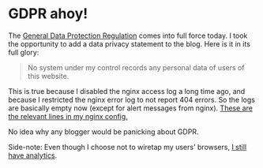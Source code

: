 # GDPR ahoy!

The [General Data Protection Regulation][gdpr] comes into full force today. I
took the opportunity to add a data privacy statement to the blog. Here is it
in its full glory:

> No system under my control records any personal data of users of this website.

This is true because I disabled the nginx access log a long time ago, and
because I restricted the nginx error log to not report 404 errors. So the logs
are basically empty now (except for alert messages from nginx). [These are the
relevant lines in my nginx config.][link]

No idea why any blogger would be panicking about GDPR.

Side-note: Even though I choose not to wiretap my users' browsers, [I still
have analytics][monitoring].

[gdpr]: https://en.wikipedia.org/wiki/General_Data_Protection_Regulation
[link]: https://github.com/majewsky/system-configuration/blob/da7f81133dee981f771dafd3c066ad28e7a09a8f/hologram-nginx.pkg.toml#L102-L103
[monitoring]: https://blog.bethselamin.de/posts/latency-matters-aftermath.html
